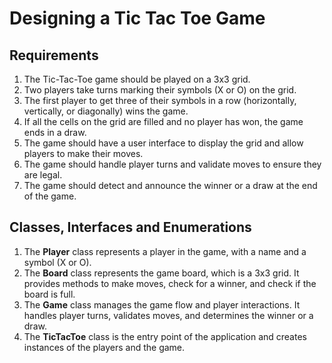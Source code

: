 # Designing a Tic Tac Toe Game

## Requirements
1. The Tic-Tac-Toe game should be played on a 3x3 grid.
2. Two players take turns marking their symbols (X or O) on the grid.
3. The first player to get three of their symbols in a row (horizontally, vertically, or diagonally) wins the game.
4. If all the cells on the grid are filled and no player has won, the game ends in a draw.
5. The game should have a user interface to display the grid and allow players to make their moves.
6. The game should handle player turns and validate moves to ensure they are legal.
7. The game should detect and announce the winner or a draw at the end of the game.


## Classes, Interfaces and Enumerations
1. The **Player** class represents a player in the game, with a name and a symbol (X or O).
2. The **Board** class represents the game board, which is a 3x3 grid. It provides methods to make moves, check for a winner, and check if the board is full.
3. The **Game** class manages the game flow and player interactions. It handles player turns, validates moves, and determines the winner or a draw.
4. The **TicTacToe** class is the entry point of the application and creates instances of the players and the game.
